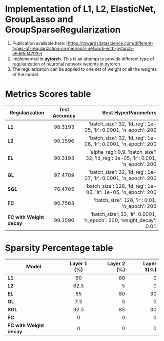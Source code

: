 # Implementation of L1, L2, ElasticNet, GroupLasso and GroupSparseRegularization

1. Publication available here: [https://towardsdatascience.com/different-types-of-regularization-on-neuronal-network-with-pytorch-a9d6faf4793e]
1. Implemented in __pytorch__. This is an attempt to provide different type of regularization of neuronal network weights in pytorch.
2. The regularization can be applied to one set of weight or all the weights of the model

# Metrics Scores table
| Regularization     | Test Accuracy           | Best HyperParameters  |
| ------------- |:-------------:| -----:|
| **L1**    | 98.3193 | 'batch_size': 32, 'ld_reg': 1e-05, 'lr': 0.0001, 'n_epoch': 200 |
| **L2**    | 99.1596 | 'batch_size': 32, 'ld_reg': 1e-06, 'lr': 0.0001, 'n_epoch': 200 |
| **EL**    | 98.3193 | 'alpha_reg': 0.9, 'batch_size': 32, 'ld_reg': 1e-05, 'lr': 0.001, 'n_epoch': 200 |
| **GL**    | 97.4789 | 'batch_size': 32, 'ld_reg': 1e-07, 'lr': 0.0001, 'n_epoch': 200 |
| **SGL**    | 76.4705 | 'batch_size': 128, 'ld_reg': 1e-06, 'lr': 1e-05, 'n_epoch': 200 |
| **FC**    | 90.7563 | 'batch_size': 128, 'lr': 0.01, 'n_epoch': 200 |
| **FC with Weight decay**    | 99.1596 | 'batch_size': 32, 'lr': 0.0001, 'n_epoch': 200, 'weight_decay': 0.01 |

# Sparsity Percentage table
| Model     | Layer 1 (%)         | Layer 2 (%) | Layer 3(%) |
| ------------- |:-------------:| -----:| -----:|
| **L1**    | 60 | 80 | 0 |
| **L2**    | 62.5 | 5 | 0 |
| **EL**    | 85 | 80 | 30 |
| **GL**    | 7.5 | 5 | 0 |
| **SGL**   | 92.5 | 85 | 30 |
| **FC**    | 0 | 0 | 0 |
| **FC with Weight decay** | 0 | 0 | 0 |
